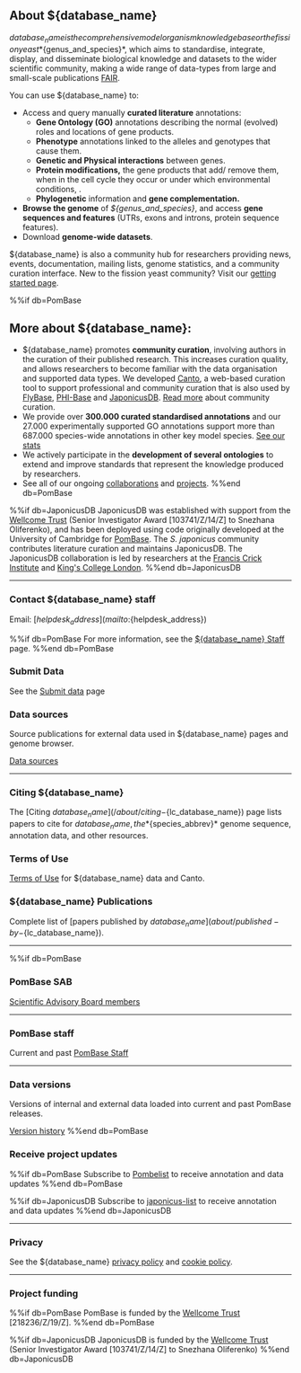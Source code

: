 ## About ${database_name}

${database_name} is the comprehensive model organism knowledgebase or the fission yeast *${genus_and_species}*, which aims to standardise, integrate, display, and disseminate biological knowledge and datasets to the wider scientific community, making a wide range of data-types from large and small-scale publications [FAIR](https://pubmed.ncbi.nlm.nih.gov/26978244/).

You can use ${database_name} to:

- Access and query manually **curated literature** annotations:
  - **Gene Ontology (GO)** annotations describing the normal (evolved) roles and locations of gene products.
  - **Phenotype** annotations linked to the alleles and genotypes that cause them.
  - **Genetic and Physical interactions** between genes.
  - **Protein modifications,** the gene products that add/ remove them, when in the cell cycle they occur or under which environmental conditions, .
  - **Phylogenetic** information and **gene complementation.**
- **Browse the genome** of *${genus_and_species}*, and access **gene sequences and features** (UTRs, exons and introns, protein sequence features).
- Download **genome-wide datasets**.

${database_name} is also a community hub for researchers providing news, events, documentation, mailing lists, genome statistics, and a community curation interface. New to the fission yeast community? Visit our [getting started page](documentation/getting-started).

%%if db=PomBase
## More about ${database_name}:

  - ${database_name} promotes **community curation**, involving authors in the curation of their published research. This increases curation quality, and allows researchers to become familiar with the data organisation and supported data types. We developed [<u>Canto</u>](https://github.com/pombase/canto), a web-based curation tool to support professional and community curation that is also used by [<u>FlyBase</u>](https://flybase.org/), [<u>PHI-Base</u>](http://www.phi-base.org/) and [<u>JaponicusDB</u>](https://www.japonicusdb.org/). [Read more](community/fission-yeast-community-curation-project) about community curation.
  - We provide over **300.000 curated standardised annotations** and our 27.000 experimentally supported GO annotations support more than 687.000 species-wide annotations in other key model species. [<u>See our stats</u>](https://curation.pombase.org/pombe/stats/annotation)
  - We actively participate in the **development of several ontologies** to extend and improve standards that represent the knowledge produced by researchers.
  - See all of our ongoing [collaborations](/about/collaborations) and [projects](/about/projects).
%%end db=PomBase

%%if db=JaponicusDB
JaponicusDB was established with support from the [Wellcome
Trust](https://wellcome.org/) (Senior Investigator Award
[103741/Z/14/Z] to Snezhana Oliferenko), and has been deployed using
code originally developed at the University of Cambridge for
[PomBase](https://www.pombase.org/). The *S. japonicus* community
contributes literature curation and maintains JaponicusDB. The
JaponicusDB collaboration is led by researchers at the [Francis Crick
Institute](https://www.crick.ac.uk/) and [King's College
London](https://www.kcl.ac.uk/).
%%end db=JaponicusDB

------------------------------------

### Contact ${database_name} staff

Email: [${helpdesk_address}](mailto:${helpdesk_address})

%%if db=PomBase
For more information, see the [${database_name} Staff](about/pombase-staff) page.
%%end db=PomBase

### Submit Data

See the [Submit data](submit-data) page

### Data sources

Source publications for external data used in ${database_name} pages and genome browser.

[Data sources](about/data-sources)

------------------------------------

### Citing ${database_name}

The [Citing ${database_name}](/about/citing-${lc_database_name}) page lists papers to cite
for ${database_name}, the *${species_abbrev}* genome sequence, annotation data, and
other resources.

### Terms of Use

[Terms of Use](about/terms-of-use) for ${database_name} data and Canto.

### ${database_name} Publications

Complete list of [papers published by ${database_name}](about/published-by-${lc_database_name}).

------------------------------------

%%if db=PomBase
### PomBase SAB

[Scientific Advisory Board members](about/pombase-sab)

------------------------------------

### PomBase staff

Current and past [PomBase Staff](about/pombase-staff)

------------------------------------

### Data versions

Versions of internal and external data loaded into current and past
PomBase releases.

[Version history](about/version-history)
%%end db=PomBase

### Receive project updates

%%if db=PomBase
Subscribe to [Pombelist](https://lists.cam.ac.uk/sympa/info/ucam-pombelist) to receive
annotation and data updates
%%end db=PomBase

%%if db=JaponicusDB
Subscribe to [japonicus-list](https://mailman.kcl.ac.uk/mailman/listinfo/japonicus-list) to receive
annotation and data updates
%%end db=JaponicusDB

------------------------------------

### Privacy

See the ${database_name} [privacy policy](about/privacy-policy) and [cookie policy](about/cookie-policy).

------------------------------------

### Project funding
%%if db=PomBase
PomBase is funded by the [Wellcome Trust](https://wellcome.ac.uk/) \[218236/Z/19/Z\].
%%end db=PomBase

%%if db=JaponicusDB
JaponicusDB is funded by the [Wellcome Trust](https://wellcome.org/)
(Senior Investigator Award \[103741/Z/14/Z\] to Snezhana Oliferenko)
%%end db=JaponicusDB

